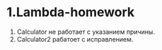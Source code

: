# 1.Lambda-homework
1. Calculator не работает с указанием причины.
2. Calculator2 рабатоет с исправлением.
   